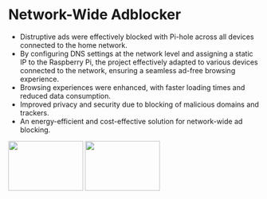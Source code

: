 # Network-Wide Adblocker
* Distruptive ads were effectively blocked with Pi-hole across all devices connected to the home network.
* By configuring DNS settings at the network level and assigning a static IP to the Raspberry Pi, the project effectively adapted to various devices connected to the network, ensuring a seamless ad-free browsing experience.
* Browsing experiences were enhanced, with faster loading times and reduced data consumption.
* Improved privacy and security due to blocking of malicious domains and trackers.
* An energy-efficient and cost-effective solution for network-wide ad blocking.

<img src = "https://github.com/etmkeskin/Network-Wide-Adblocker/assets/96024514/a1488703-2c19-42e1-81f9-8b7a6c73cdfa" width = "150" height = "100">
<img src = "https://github.com/etmkeskin/Network-Wide-Adblocker/assets/96024514/77f754fc-4e58-42c7-a21c-c226a2729c62" width = "150" height = "100">
